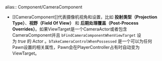 alias:: Component/CameraComponent

- [[CameraComponent]]代表摄像机视角和设置，比如 **投射类型（Projection Type）**、**视野（Field Of View）** 和 **后期处理覆盖（Post-Process Overrides）**。如果ViewTarget是一个CameraActor或者包含CameraComponent并且 `bFindCameraComponentWhenViewTarget` 设为 *true* 的 Actor 。`bTakeCameraControlWhenPossessed` 是一个可以为任何Pawn设置的相关属性，Pawn会在PlayerController占有时自动变为ViewTarget。